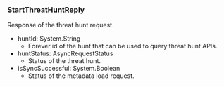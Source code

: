 ### StartThreatHuntReply
Response of the threat hunt request.

- huntId: System.String
  - Forever id of the hunt that can be used
 to query threat hunt APIs.
- huntStatus: AsyncRequestStatus
  - Status of the threat hunt.
- isSyncSuccessful: System.Boolean
  - Status of the metadata load request.
